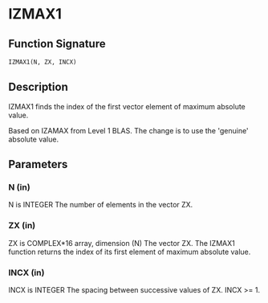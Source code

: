 # IZMAX1

## Function Signature

```fortran
IZMAX1(N, ZX, INCX)
```

## Description


 IZMAX1 finds the index of the first vector element of maximum absolute value.

 Based on IZAMAX from Level 1 BLAS.
 The change is to use the 'genuine' absolute value.

## Parameters

### N (in)

N is INTEGER The number of elements in the vector ZX.

### ZX (in)

ZX is COMPLEX*16 array, dimension (N) The vector ZX. The IZMAX1 function returns the index of its first element of maximum absolute value.

### INCX (in)

INCX is INTEGER The spacing between successive values of ZX. INCX >= 1.

